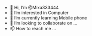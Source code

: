 - 👋 Hi, I’m @Mixa333444
- 👀 I’m interested in Computer
- 🌱 I’m currently learning Mobile phone
- 💞️ I’m looking to collaborate on ...
- 📫 How to reach me ...

<!---
Mixa333444/Mixa333444 is a ✨ special ✨ repository because its `README.md` (this file) appears on your GitHub profile.
You can click the Preview link to take a look at your changes.
--->
